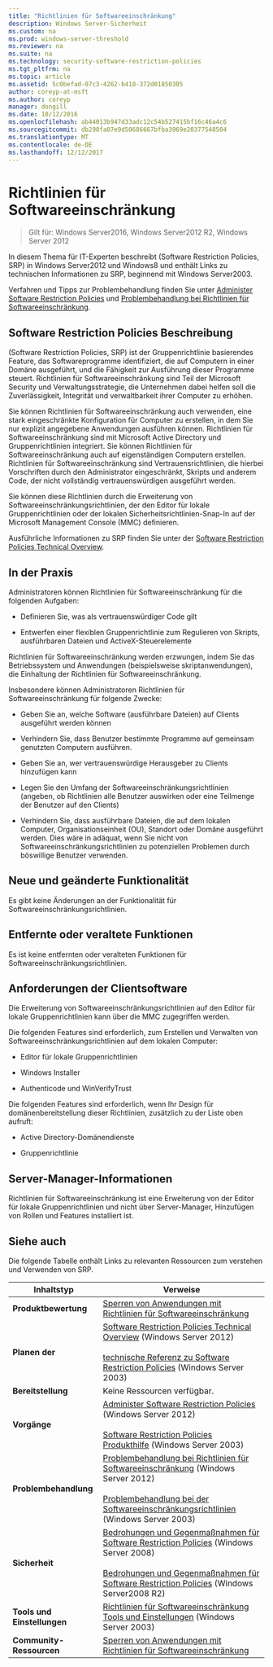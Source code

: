 ```yaml
---
title: "Richtlinien für Softwareeinschränkung"
description: Windows Server-Sicherheit
ms.custom: na
ms.prod: windows-server-threshold
ms.reviewer: na
ms.suite: na
ms.technology: security-software-restriction-policies
ms.tgt_pltfrm: na
ms.topic: article
ms.assetid: 5c0befad-07c3-4262-b418-372d01850305
author: coreyp-at-msft
ms.author: coreyp
manager: dongill
ms.date: 10/12/2016
ms.openlocfilehash: ab44013b947d33adc12c54b527415bf16c46a4c6
ms.sourcegitcommit: db290fa07e9d50686667bfba3969e20377548504
ms.translationtype: MT
ms.contentlocale: de-DE
ms.lasthandoff: 12/12/2017
---
```

# <a name="software-restriction-policies"></a>Richtlinien für Softwareeinschränkung

>Gilt für: Windows Server2016, Windows Server2012 R2, Windows Server 2012

In diesem Thema für IT-Experten beschreibt (Software Restriction Policies, SRP) in Windows Server2012 und Windows8 und enthält Links zu technischen Informationen zu SRP, beginnend mit Windows Server2003.

Verfahren und Tipps zur Problembehandlung finden Sie unter [Administer Software Restriction Policies](administer-software-restriction-policies.md) und [Problembehandlung bei Richtlinien für Softwareeinschränkung](troubleshoot-software-restriction-policies.md).

## <a name="BKMK_OVER"></a>Software Restriction Policies Beschreibung
(Software Restriction Policies, SRP) ist der Gruppenrichtlinie basierendes Feature, das Softwareprogramme identifiziert, die auf Computern in einer Domäne ausgeführt, und die Fähigkeit zur Ausführung dieser Programme steuert. Richtlinien für Softwareeinschränkung sind Teil der Microsoft Security und Verwaltungsstrategie, die Unternehmen dabei helfen soll die Zuverlässigkeit, Integrität und verwaltbarkeit ihrer Computer zu erhöhen.

Sie können Richtlinien für Softwareeinschränkung auch verwenden, eine stark eingeschränkte Konfiguration für Computer zu erstellen, in dem Sie nur explizit angegebene Anwendungen ausführen können. Richtlinien für Softwareeinschränkung sind mit Microsoft Active Directory und Gruppenrichtlinien integriert. Sie können Richtlinien für Softwareeinschränkung auch auf eigenständigen Computern erstellen. Richtlinien für Softwareeinschränkung sind Vertrauensrichtlinien, die hierbei Vorschriften durch den Administrator eingeschränkt, Skripts und anderem Code, der nicht vollständig vertrauenswürdigen ausgeführt werden.

Sie können diese Richtlinien durch die Erweiterung von Softwareeinschränkungsrichtlinien, der den Editor für lokale Gruppenrichtlinien oder der lokalen Sicherheitsrichtlinien-Snap-In auf der Microsoft Management Console (MMC) definieren.

Ausführliche Informationen zu SRP finden Sie unter der [Software Restriction Policies Technical Overview](software-restriction-policies-technical-overview.md).

## <a name="BKMK_APP"></a>In der Praxis
Administratoren können Richtlinien für Softwareeinschränkung für die folgenden Aufgaben:

-   Definieren Sie, was als vertrauenswürdiger Code gilt

-   Entwerfen einer flexiblen Gruppenrichtlinie zum Regulieren von Skripts, ausführbaren Dateien und ActiveX-Steuerelemente

Richtlinien für Softwareeinschränkung werden erzwungen, indem Sie das Betriebssystem und Anwendungen (beispielsweise skriptanwendungen), die Einhaltung der Richtlinien für Softwareeinschränkung.

Insbesondere können Administratoren Richtlinien für Softwareeinschränkung für folgende Zwecke:

-   Geben Sie an, welche Software (ausführbare Dateien) auf Clients ausgeführt werden können

-   Verhindern Sie, dass Benutzer bestimmte Programme auf gemeinsam genutzten Computern ausführen.

-   Geben Sie an, wer vertrauenswürdige Herausgeber zu Clients hinzufügen kann

-   Legen Sie den Umfang der Softwareeinschränkungsrichtlinien (angeben, ob Richtlinien alle Benutzer auswirken oder eine Teilmenge der Benutzer auf den Clients)

-   Verhindern Sie, dass ausführbare Dateien, die auf dem lokalen Computer, Organisationseinheit (OU), Standort oder Domäne ausgeführt werden. Dies wäre in adäquat, wenn Sie nicht von Softwareeinschränkungsrichtlinien zu potenziellen Problemen durch böswillige Benutzer verwenden.

## <a name="BKMK_NEW"></a>Neue und geänderte Funktionalität
Es gibt keine Änderungen an der Funktionalität für Softwareeinschränkungsrichtlinien.

## <a name="BKMK_DEP"></a>Entfernte oder veraltete Funktionen
Es ist keine entfernten oder veralteten Funktionen für Softwareeinschränkungsrichtlinien.

## <a name="BKMK_SOFT"></a>Anforderungen der Clientsoftware
Die Erweiterung von Softwareeinschränkungsrichtlinien auf den Editor für lokale Gruppenrichtlinien kann über die MMC zugegriffen werden.

Die folgenden Features sind erforderlich, zum Erstellen und Verwalten von Softwareeinschränkungsrichtlinien auf dem lokalen Computer:

-   Editor für lokale Gruppenrichtlinien

-   Windows Installer

-   Authenticode und WinVerifyTrust

Die folgenden Features sind erforderlich, wenn Ihr Design für domänenbereitstellung dieser Richtlinien, zusätzlich zu der Liste oben aufruft:

-   Active Directory-Domänendienste

-   Gruppenrichtlinie

## <a name="BKMK_INSTALL"></a>Server-Manager-Informationen
Richtlinien für Softwareeinschränkung ist eine Erweiterung von der Editor für lokale Gruppenrichtlinien und nicht über Server-Manager, Hinzufügen von Rollen und Features installiert ist.

## <a name="BKMK_LINKS"></a>Siehe auch
Die folgende Tabelle enthält Links zu relevanten Ressourcen zum verstehen und Verwenden von SRP.

|Inhaltstyp|Verweise|
|--------|-------|
|**Produktbewertung**|[Sperren von Anwendungen mit Richtlinien für Softwareeinschränkung](https://technet.microsoft.com/magazine/2008.06.srp.aspx?pr=blog)|
|**Planen der**|[Software Restriction Policies Technical Overview](software-restriction-policies-technical-overview.md) (Windows Server 2012)<br /><br />[technische Referenz zu Software Restriction Policies](https://technet.microsoft.com/library/cc728085(v=WS.10).aspx) (Windows Server 2003)|
|**Bereitstellung**|Keine Ressourcen verfügbar.|
|**Vorgänge**|[Administer Software Restriction Policies](administer-software-restriction-policies.md) (Windows Server 2012)<br /><br />[Software Restriction Policies Produkthilfe](https://technet.microsoft.com/library/cc779607(v=WS.10).aspx) (Windows Server 2003)|
|**Problembehandlung**|[Problembehandlung bei Richtlinien für Softwareeinschränkung](troubleshoot-software-restriction-policies.md) (Windows Server 2012)<br /><br />[Problembehandlung bei der Softwareeinschränkungsrichtlinien](https://technet.microsoft.com/library/cc737011(v=WS.10).aspx) (Windows Server 2003)|
|**Sicherheit**|[Bedrohungen und Gegenmaßnahmen für Software Restriction Policies](https://technet.microsoft.com/library/dd349795(v=WS.10).aspx) (Windows Server 2008)<br /><br />[Bedrohungen und Gegenmaßnahmen für Software Restriction Policies](https://technet.microsoft.com/library/hh125926(v=WS.10).aspx) (Windows Server2008 R2)|
|**Tools und Einstellungen**|[Richtlinien für Softwareeinschränkung Tools und Einstellungen](https://technet.microsoft.com/library/cc782454(v=WS.10).aspx) (Windows Server 2003)|
|**Community-Ressourcen**|[Sperren von Anwendungen mit Richtlinien für Softwareeinschränkung](https://technet.microsoft.com/magazine/2008.06.srp.aspx?pr=blog)|



